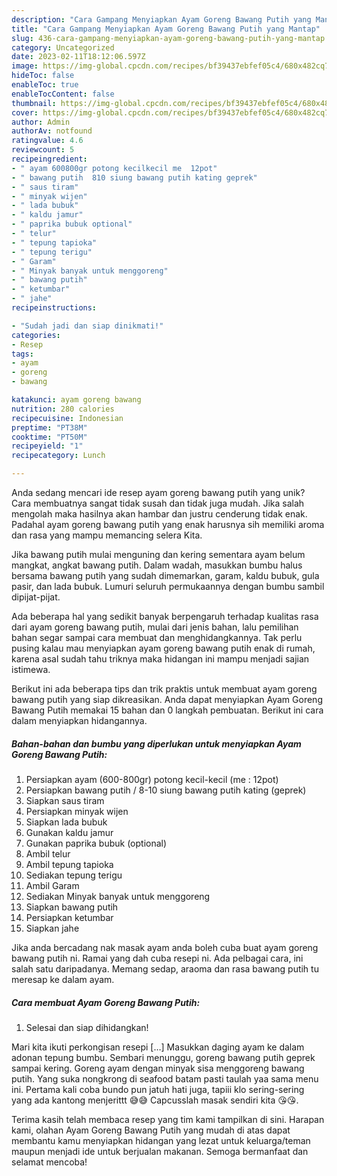 ```yaml
---
description: "Cara Gampang Menyiapkan Ayam Goreng Bawang Putih yang Mantap"
title: "Cara Gampang Menyiapkan Ayam Goreng Bawang Putih yang Mantap"
slug: 436-cara-gampang-menyiapkan-ayam-goreng-bawang-putih-yang-mantap
category: Uncategorized
date: 2023-02-11T18:12:06.597Z
image: https://img-global.cpcdn.com/recipes/bf39437ebfef05c4/680x482cq70/ayam-goreng-bawang-putih-foto-resep-utama.jpg
hideToc: false
enableToc: true
enableTocContent: false
thumbnail: https://img-global.cpcdn.com/recipes/bf39437ebfef05c4/680x482cq70/ayam-goreng-bawang-putih-foto-resep-utama.jpg
cover: https://img-global.cpcdn.com/recipes/bf39437ebfef05c4/680x482cq70/ayam-goreng-bawang-putih-foto-resep-utama.jpg
author: Admin
authorAv: notfound
ratingvalue: 4.6
reviewcount: 5
recipeingredient:
- " ayam 600800gr potong kecilkecil me  12pot"
- " bawang putih  810 siung bawang putih kating geprek"
- " saus tiram"
- " minyak wijen"
- " lada bubuk"
- " kaldu jamur"
- " paprika bubuk optional"
- " telur"
- " tepung tapioka"
- " tepung terigu"
- " Garam"
- " Minyak banyak untuk menggoreng"
- " bawang putih"
- " ketumbar"
- " jahe"
recipeinstructions:

- "Sudah jadi dan siap dinikmati!"
categories:
- Resep
tags:
- ayam
- goreng
- bawang

katakunci: ayam goreng bawang 
nutrition: 280 calories
recipecuisine: Indonesian
preptime: "PT38M"
cooktime: "PT50M"
recipeyield: "1"
recipecategory: Lunch

---
```





Anda sedang mencari ide resep ayam goreng bawang putih yang unik? Cara membuatnya sangat tidak susah dan tidak juga mudah. Jika salah mengolah maka hasilnya akan hambar dan justru cenderung tidak enak. Padahal ayam goreng bawang putih yang enak harusnya sih memiliki aroma dan rasa yang mampu memancing selera Kita.





Jika bawang putih mulai menguning dan kering sementara ayam belum mangkat, angkat bawang putih. Dalam wadah, masukkan bumbu halus bersama bawang putih yang sudah dimemarkan, garam, kaldu bubuk, gula pasir, dan lada bubuk. Lumuri seluruh permukaannya dengan bumbu sambil dipijat-pijat.

Ada beberapa hal yang sedikit banyak berpengaruh terhadap kualitas rasa dari ayam goreng bawang putih, mulai dari jenis bahan, lalu pemilihan bahan segar sampai cara membuat dan menghidangkannya. Tak perlu pusing kalau mau menyiapkan ayam goreng bawang putih enak di rumah, karena asal sudah tahu triknya maka hidangan ini mampu menjadi sajian istimewa.






Berikut ini ada beberapa tips dan trik praktis untuk membuat ayam goreng bawang putih yang siap dikreasikan. Anda dapat menyiapkan Ayam Goreng Bawang Putih memakai 15 bahan dan 0 langkah pembuatan. Berikut ini cara dalam menyiapkan hidangannya.

<!--inarticleads1-->

##### Bahan-bahan dan bumbu yang diperlukan untuk menyiapkan Ayam Goreng Bawang Putih:

1. Persiapkan  ayam (600-800gr) potong kecil-kecil (me : 12pot)
1. Persiapkan  bawang putih / 8-10 siung bawang putih kating (geprek)
1. Siapkan  saus tiram
1. Persiapkan  minyak wijen
1. Siapkan  lada bubuk
1. Gunakan  kaldu jamur
1. Gunakan  paprika bubuk (optional)
1. Ambil  telur
1. Ambil  tepung tapioka
1. Sediakan  tepung terigu
1. Ambil  Garam
1. Sediakan  Minyak banyak untuk menggoreng
1. Siapkan  bawang putih
1. Persiapkan  ketumbar
1. Siapkan  jahe


Jika anda bercadang nak masak ayam anda boleh cuba buat ayam goreng bawang putih ni. Ramai yang dah cuba resepi ni. Ada pelbagai cara, ini salah satu daripadanya. Memang sedap, araoma dan rasa bawang putih tu meresap ke dalam ayam. 

<!--inarticleads2-->

##### Cara membuat Ayam Goreng Bawang Putih:


1. Selesai dan siap dihidangkan!

Mari kita ikuti perkongisan resepi […] Masukkan daging ayam ke dalam adonan tepung bumbu. Sembari menunggu, goreng bawang putih geprek sampai kering. Goreng ayam dengan minyak sisa menggoreng bawang putih. Yang suka nongkrong di seafood batam pasti taulah yaa sama menu ini. Pertama kali coba bundo pun jatuh hati juga, tapiii klo sering-sering yang ada kantong menjerittt 😅😅 Capcusslah masak sendiri kita 😘😘. 

Terima kasih telah membaca resep yang tim kami tampilkan di sini. Harapan kami, olahan Ayam Goreng Bawang Putih yang mudah di atas dapat membantu kamu menyiapkan hidangan yang lezat untuk keluarga/teman maupun menjadi ide untuk berjualan makanan. Semoga bermanfaat dan selamat mencoba!
